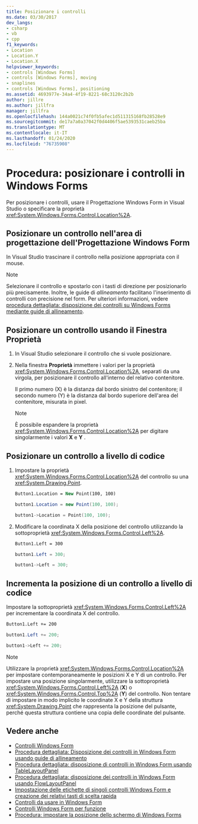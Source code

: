 ```yaml
---
title: Posizionare i controlli
ms.date: 03/30/2017
dev_langs:
- csharp
- vb
- cpp
f1_keywords:
- Location
- Location.Y
- Location.X
helpviewer_keywords:
- controls [Windows Forms]
- controls [Windows Forms], moving
- snaplines
- controls [Windows Forms], positioning
ms.assetid: 4693977e-34a4-4f19-8221-68c3120c2b2b
author: jillre
ms.author: jillfra
manager: jillfra
ms.openlocfilehash: 144a0021c74f0fb5afec1d511315168fb28528e9
ms.sourcegitcommit: de17a7a0a37042f0d4406f5ae5393531caeb25ba
ms.translationtype: MT
ms.contentlocale: it-IT
ms.lasthandoff: 01/24/2020
ms.locfileid: "76735908"
---
```

# <a name="how-to-position-controls-on-windows-forms"></a>Procedura: posizionare i controlli in Windows Forms

Per posizionare i controlli, usare il Progettazione Windows Form in Visual Studio o specificare la proprietà <xref:System.Windows.Forms.Control.Location%2A>.

## <a name="position-a-control-on-the-design-surface-of-the-windows-forms-designer"></a>Posizionare un controllo nell'area di progettazione dell'Progettazione Windows Form

In Visual Studio trascinare il controllo nella posizione appropriata con il mouse.

> [!NOTE]
> Selezionare il controllo e spostarlo con i tasti di direzione per posizionarlo più precisamente. Inoltre, le guide di *allineamento* facilitano l'inserimento di controlli con precisione nel form. Per ulteriori informazioni, vedere [procedura dettagliata: disposizione dei controlli su Windows Forms mediante guide di allineamento](walkthrough-arranging-controls-on-windows-forms-using-snaplines.md).

## <a name="position-a-control-using-the-properties-window"></a>Posizionare un controllo usando il Finestra Proprietà

1. In Visual Studio selezionare il controllo che si vuole posizionare.

2. Nella finestra **Proprietà** immettere i valori per la proprietà <xref:System.Windows.Forms.Control.Location%2A>, separati da una virgola, per posizionare il controllo all'interno del relativo contenitore.

   Il primo numero (X) è la distanza dal bordo sinistro del contenitore; il secondo numero (Y) è la distanza dal bordo superiore dell'area del contenitore, misurata in pixel.

   > [!NOTE]
   > È possibile espandere la proprietà <xref:System.Windows.Forms.Control.Location%2A> per digitare singolarmente i valori **X** e **Y** .

## <a name="position-a-control-programmatically"></a>Posizionare un controllo a livello di codice

1. Impostare la proprietà <xref:System.Windows.Forms.Control.Location%2A> del controllo su una <xref:System.Drawing.Point>.

    ```vb
    Button1.Location = New Point(100, 100)
    ```

    ```csharp
    button1.Location = new Point(100, 100);
    ```

    ```cpp
    button1->Location = Point(100, 100);
    ```

2. Modificare la coordinata X della posizione del controllo utilizzando la sottoproprietà <xref:System.Windows.Forms.Control.Left%2A>.

    ```vb
    Button1.Left = 300
    ```

    ```csharp
    button1.Left = 300;
    ```

    ```cpp
    button1->Left = 300;
    ```

## <a name="increment-a-controls-location-programmatically"></a>Incrementa la posizione di un controllo a livello di codice

Impostare la sottoproprietà <xref:System.Windows.Forms.Control.Left%2A> per incrementare la coordinata X del controllo.

```vb
Button1.Left += 200
```

```csharp
button1.Left += 200;
```

```cpp
button1->Left += 200;
```

> [!NOTE]
> Utilizzare la proprietà <xref:System.Windows.Forms.Control.Location%2A> per impostare contemporaneamente le posizioni X e Y di un controllo. Per impostare una posizione singolarmente, utilizzare la sottoproprietà <xref:System.Windows.Forms.Control.Left%2A> (**X**) o <xref:System.Windows.Forms.Control.Top%2A> (**Y**) del controllo. Non tentare di impostare in modo implicito le coordinate X e Y della struttura <xref:System.Drawing.Point> che rappresenta la posizione del pulsante, perché questa struttura contiene una copia delle coordinate del pulsante.

## <a name="see-also"></a>Vedere anche

- [Controlli Windows Form](index.md)
- [Procedura dettagliata: Disposizione dei controlli in Windows Form usando guide di allineamento](walkthrough-arranging-controls-on-windows-forms-using-snaplines.md)
- [Procedura dettagliata: disposizione di controlli in Windows Form usando TableLayoutPanel](walkthrough-arranging-controls-on-windows-forms-using-a-tablelayoutpanel.md)
- [Procedura dettagliata: disposizione dei controlli in Windows Form usando FlowLayoutPanel](walkthrough-arranging-controls-on-windows-forms-using-a-flowlayoutpanel.md)
- [Impostazione delle etichette di singoli controlli Windows Form e creazione dei relativi tasti di scelta rapida](labeling-individual-windows-forms-controls-and-providing-shortcuts-to-them.md)
- [Controlli da usare in Windows Form](controls-to-use-on-windows-forms.md)
- [Controlli Windows Form per funzione](windows-forms-controls-by-function.md)
- [Procedura: impostare la posizione dello schermo di Windows Forms](https://docs.microsoft.com/previous-versions/visualstudio/visual-studio-2010/52aha046(v=vs.100))
